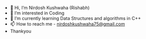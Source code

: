 - 👋 Hi, I’m Nirdosh Kushwaha (Rishabh)
- 👀 I’m interested in Coding 
- 🌱 I’m currently learning Data Structures and algorithms in C++
- 📫 How to reach me - nirdoshkushwaha75@gmail.com
- Thankyou

<!---
Nirdosh2004/Nirdosh2004 is a ✨ special ✨ repository because its `README.md` (this file) appears on your GitHub profile.
You can click the Preview link to take a look at your changes.
--->
